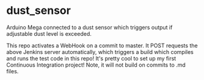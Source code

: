 # dust_sensor

Arduino Mega connected to a dust sensor which triggers output if adjustable dust level is exceeded.

This repo activates a WebHook on a commit to master. It POST requests the above Jenkins server automatically, which triggers a build which compiles and runs the test code in this repo! It's pretty cool to set up my first Continuous Integration project!
Note, it will not build on commits to .md files.


